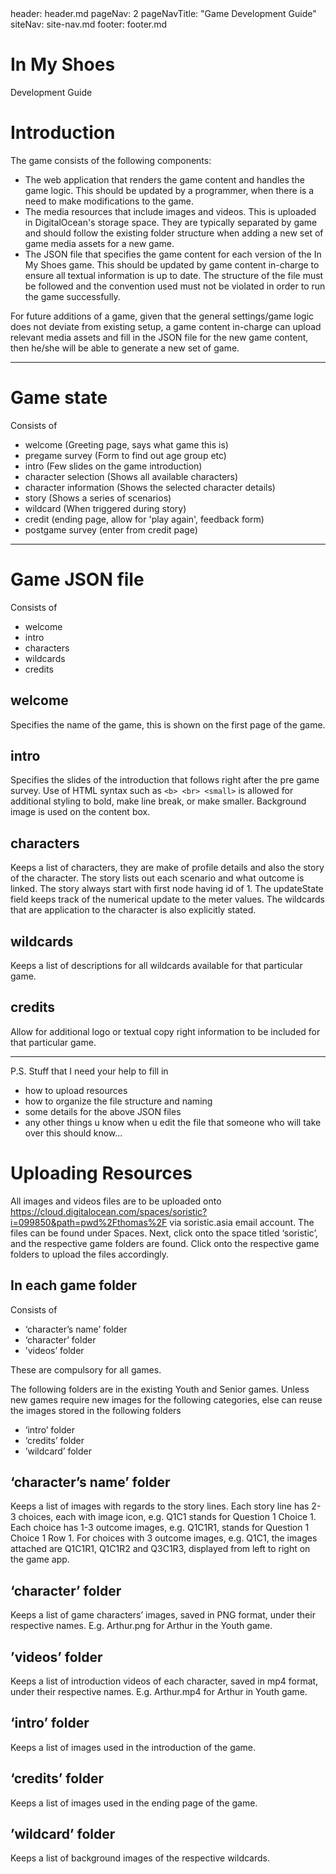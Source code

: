 <frontmatter>
  header: header.md
  pageNav: 2
  pageNavTitle: "Game Development Guide"
  siteNav: site-nav.md
  footer: footer.md
</frontmatter>

<br>

<div class="jumbotron jumbotron-fluid bg-dark text-white">
  <div class="container">
    <h1 class="display-4 no-index">In My Shoes</h1>
    <p class="lead">Development Guide</p>
  </div>
</div>

# Introduction

The game consists of the following components:
- The web application that renders the game content and handles the game logic. This should be updated by a programmer, when there is a need to make modifications to the game.
- The media resources that include images and videos. This is uploaded in DigitalOcean's storage space. They are typically separated by game and should follow the existing folder structure when adding a new set of game media assets for a new game.
- The JSON file that specifies the game content for each version of the In My Shoes game. This should be updated by game content in-charge to ensure all textual information is up to date. The structure of the file must be followed and the convention used must not be violated in order to run the game successfully.

For future additions of a game, given that the general settings/game logic does not deviate from existing setup, a game content in-charge can upload relevant media assets and fill in the JSON file for the new game content, then he/she will be able to generate a new set of game.

---

# Game state
Consists of
- welcome (Greeting page, says what game this is)
- pregame survey (Form to find out age group etc)
- intro (Few slides on the game introduction)
- character selection (Shows all available characters)
- character information (Shows the selected character details)
- story (Shows a series of scenarios)
- wildcard (When triggered during story)
- credit (ending page, allow for 'play again', feedback form)
- postgame survey (enter from credit page)

---

# Game JSON file
Consists of
- welcome
- intro
- characters
- wildcards
- credits

## welcome
Specifies the name of the game, this is shown on the first page of the game.

## intro
Specifies the slides of the introduction that follows right after the pre game survey. Use of HTML syntax such as `<b> <br> <small>` is allowed for additional styling to bold, make line break, or make smaller. Background image is used on the content box.

## characters
Keeps a list of characters, they are make of profile details and also the story of the character. The story lists out each scenario and what outcome is linked. The story always start with first node having id of 1. The updateState field keeps track of the numerical update to the meter values. The wildcards that are application to the character is also explicitly stated.

## wildcards
Keeps a list of descriptions for all wildcards available for that particular game.

## credits
Allow for additional logo or textual copy right information to be included for that particular game.

---

P.S.
Stuff that I need your help to fill in
- how to upload resources
- how to organize the file structure and naming
- some details for the above JSON files
- any other things u know when u edit the file that someone who will take over this should know...

# Uploading Resources
All images and videos files are to be uploaded onto https://cloud.digitalocean.com/spaces/soristic?i=099850&path=pwd%2Fthomas%2F via soristic.asia email account. The files can be found under Spaces. Next, click onto the space titled ‘soristic’, and the respective game folders are found. Click onto the respective game folders to upload the files accordingly. 

## In each game folder
Consists of
- ‘character’s name’ folder
- ‘character’ folder
- ’videos’ folder

These are compulsory for all games. 


The following folders are in the existing Youth and Senior games. Unless new games require new images for the following categories, else can reuse the images stored in the following folders
- ‘intro’ folder
- ‘credits’ folder
- ’wildcard’ folder


## ‘character’s name’ folder
Keeps a list of images with regards to the story lines. Each story line has 2-3 choices, each with image icon, e.g. Q1C1 stands for Question 1 Choice 1. Each choice has 1-3 outcome images, e.g. Q1C1R1, stands for Question 1 Choice 1 Row 1. For choices with 3 outcome images, e.g. Q1C1, the images attached are Q1C1R1, Q1C1R2 and Q3C1R3, displayed from left to right on the game app. 

## ‘character’ folder
Keeps a list of game characters’ images, saved in PNG format, under their respective names. E.g. Arthur.png for Arthur in the Youth game.

## ’videos’ folder
Keeps a list of introduction videos of each character, saved in mp4 format, under their respective names. E.g. Arthur.mp4 for Arthur in Youth game. 

## ‘intro’ folder
Keeps a list of images used in the introduction of the game. 

## ‘credits’ folder
Keeps a list of images used in the ending page of the game. 

## ’wildcard’ folder
Keeps a list of background images of the respective wildcards.